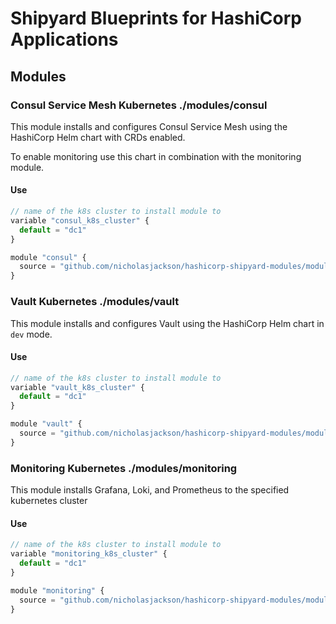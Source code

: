 # Shipyard Blueprints for HashiCorp Applications

## Modules
### Consul Service Mesh Kubernetes ./modules/consul

This module installs and configures Consul Service Mesh using the HashiCorp
Helm chart with CRDs enabled.

To enable monitoring use this chart in combination with the monitoring module.

#### Use

```javascript
// name of the k8s cluster to install module to
variable "consul_k8s_cluster" {
  default = "dc1"
}

module "consul" {
  source = "github.com/nicholasjackson/hashicorp-shipyard-modules/modules//consul"
}
```

### Vault Kubernetes ./modules/vault

This module installs and configures Vault using the HashiCorp Helm chart in 
`dev` mode.

#### Use

```javascript
// name of the k8s cluster to install module to
variable "vault_k8s_cluster" {
  default = "dc1"
}

module "vault" {
  source = "github.com/nicholasjackson/hashicorp-shipyard-modules/modules//vault"
}
```

### Monitoring Kubernetes ./modules/monitoring

This module installs Grafana, Loki, and Prometheus to the specified
kubernetes cluster

#### Use

```javascript
// name of the k8s cluster to install module to
variable "monitoring_k8s_cluster" {
  default = "dc1"
}

module "monitoring" {
  source = "github.com/nicholasjackson/hashicorp-shipyard-modules/modules//monitoring"
}
```